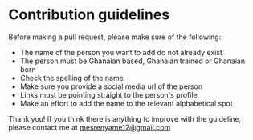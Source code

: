 # Contribution guidelines

Before making a pull request, please make sure of the following:
- The name of the person you want to add do not already exist
- The person must be Ghanaian based, Ghanaian trained or Ghanaian born
- Check the spelling of the name
- Make sure you provide a social media url of the person
- Links must be pointing straight to the person's profile
- Make an effort to add the name to the relevant alphabetical spot


Thank you! If you think there is anything to improve with the guideline, please contact me at mesrenyame12@gmail.com
